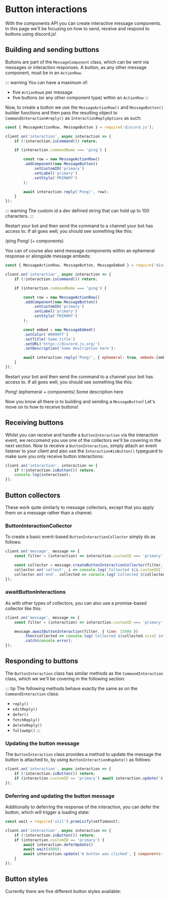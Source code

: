 # Button interactions

With the components API you can create interactive message components. In this page we'll be focusing on how to send, receive and respond to buttons using discord.js!


## Building and sending buttons

Buttons are part of the `MessageComponent` class, which can be sent via messages or interaction responses. A button, as any other message component, must be in an `ActionRow`.

::: warning
You can have a maximum of:
- five `ActionRow`s per message
- five buttons (or any other component type) within an `ActionRow`
:::

Now, to create a button we use the `MessageActionRow()` and `MessageButton()` builder functions and then pass the resulting object to `CommandInteraction#reply()` as `InteractionReplyOptions` as such:

```js {1,8-14,16}
const { MessageActionRow, MessageButton } = require('discord.js');

client.on('interaction', async interaction => {
	if (!interaction.isCommand()) return;

	if (interaction.commandName === 'ping') {

		const row = new MessageActionRow()
		.addComponent(new MessageButton()
			.setCustomID('primary')
			.setLabel('primary')
			.setStyle('PRIMARY')
		);

		await interaction.reply('Pong!', row);
	}
});
```

::: warning
The custom id a dev defined string that can hold up to 100 characters.
:::

Restart your bot and then send the command to a channel your bot has access to. If all goes well, you should see something like this:

<!--- vue-discord-message doesn't yet have support for inline replies/interactions/ephemeral messages/components -->
<div is="discord-messages">
	<discord-message profile="user">
		/ping
	</discord-message>
	<discord-message profile="bot">
		Pong! (+ components)
	</discord-message>
</div>

You can of course also send message components within an ephemeral response or alongside message embeds:

```js {1,16-20,22}
const { MessageActionRow, MessageButton, MessageEmbed } = require('discord.js');

client.on('interaction', async interaction => {
	if (!interaction.isCommand()) return;

	if (interaction.commandName === 'ping') {

		const row = new MessageActionRow()
		.addComponent(new MessageButton()
			.setCustomID('primary')
			.setLabel('primary')
			.setStyle('PRIMARY')
		);

		const embed = new MessageEmbed()
		.setColor('#0099ff')
		.setTitle('Some title')
		.setURL('https://discord.js.org/')
		.setDescription('Some description here');

		await interaction.reply('Pong!', { ephemeral: true, embeds:[embed], components: [row] });
	}
});
```

Restart your bot and then send the command to a channel your bot has access to. If all goes well, you should see something like this:

<!--- vue-discord-message doesn't yet have support for inline replies/interactions/ephemeral messages/components -->
<div is="discord-messages">
	<discord-message profile="bot">
		Pong! (ephemeral + components)
	</discord-message>
		<discord-embed
			slot="embeds"
			color="#0099ff"
			title="Some title"
			url="https://discord.js.org/"
		>
			Some description here
		</discord-embed>
	</discord-message>
</div>

Now you know all there is to building and sending a `MessageButton`! Let's move on to how to receive buttons!


## Receiving buttons

Whilst you can receive and handle a `ButtonInteraction` via the interaction event, we reccomend you use one of the collectors we'll be covering in the next section. Now to receive a `ButtonInteraction`, simply attach an event listener to your client and also use the `Interaction#isButton()` typeguard to make sure you only receive button interactions:

```js
client.on('interaction', interaction => {
	if (!interaction.isButton()) return;
	console.log(interaction);
});
```


## Button collectors

These work quite similarly to message collectors, except that you apply them on a message rather than a channel.

### ButtonInteractionCollector

To create a basic event-based `ButtonInteractionCollector` simply do as follows:

```js
client.on('message', message => {
	const filter = (interaction) => interaction.customID === 'primary' && interaction.user.id === '122157285790187530';

	const collector = message.createButtonInteractionCollector(filter, { time: 15000 });
	collector.on('collect', i => console.log(`Collected ${i.customID}`));
	collector.on('end', collected => console.log(`Collected ${collected.size} items`));
});
```

### awaitButtonInteractions

As with other types of collectors, you can also use a promise-based collector like this:

```js
client.on('message', message => {
	const filter = (interaction) => interaction.customID === 'primary' && interaction.user.id === '122157285790187530';

	message.awaitButtonInteraction(filter, { time: 15000 })
		.then(collected => console.log(`Collected ${collected.size} interactions`))
		.catch(console.error);
});
```


## Responding to buttons

The `ButtonInteraction` class has similar methods as the `CommandInteraction` class, which we we'll be covering in the following section:

::: tip
The following methods behave exactly the same as on the `CommandInteraction` class:
- `reply()`
- `editReply()`
- `defer()`
- `fetchReply()`
- `deleteReply()`
- `followUp()`
:::

### Updating the button message

The `ButtonInteraction` class provides a method to update the message the button is attached to, by using `ButtonInteraction#update()` as follows:

```js {1,3}
client.on('interaction', async interaction => {
	if (!interaction.isButton()) return;
	if (interaction.customID == 'primary') await interaction.update('A button was clicked', { components: [] });
});
```

### Deferring and updating the button message

Additionally to deferring the response of the interaction, you can defer the button, which will trigger a loading state:

```js {1,4-7}
const wait = require('util').promisify(setTimeout);

client.on('interaction', async interaction => {
	if (!interaction.isButton()) return;
	if (interaction.customID == 'primary') {
		await interaction.deferUpdate()
		await wait(4000);
		await interaction.update('A button was clicked', { components: [] });
	} 
});
```

## Button styles

Currently there are five different button styles available:



